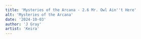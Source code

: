 ```yaml
---
title: 'Mysteries of the Arcana - 2.6 Mr. Owl Ain''t Here'
alt: 'Mysteries of the Arcana'
date: '2024-10-03'
author: 'J Gray'
artist: 'Keira'
---
```

